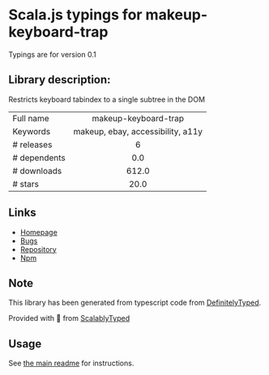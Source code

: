 
# Scala.js typings for makeup-keyboard-trap

Typings are for version 0.1

## Library description:
Restricts keyboard tabindex to a single subtree in the DOM

|                    |                 |
| ------------------ | :-------------: |
| Full name          | makeup-keyboard-trap |
| Keywords           | makeup, ebay, accessibility, a11y |
| # releases         | 6 |
| # dependents       | 0.0 |
| # downloads        | 612.0 |
| # stars            | 20.0 |

## Links
- [Homepage](https://github.com/makeup/makeup-js/tree/master#readme)
- [Bugs](https://github.com/makeup/makeup-js/issues)
- [Repository](https://github.com/makeup/makeup-js/tree/master)
- [Npm](https://www.npmjs.com/package/makeup-keyboard-trap)
    


## Note
This library has been generated from typescript code from [DefinitelyTyped](https://definitelytyped.org).

Provided with :purple_heart: from [ScalablyTyped](https://github.com/oyvindberg/ScalablyTyped)

## Usage
See [the main readme](../../readme.md) for instructions.


